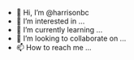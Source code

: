 - 👋 Hi, I’m @harrisonbc
- 👀 I’m interested in ...
- 🌱 I’m currently learning ...
- 💞️ I’m looking to collaborate on ...
- 📫 How to reach me ...

<!---
harrisonbc/harrisonbc is a ✨ special ✨ repository because its `README.md` (this file) appears on your GitHub profile.
You can click the Preview link to take a look at your changes.
--->
